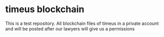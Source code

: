 # timeus blockchain

This is a test repository. All blockchain files of timeus in a private account and will be posted after our lawyers will give us a permissions
